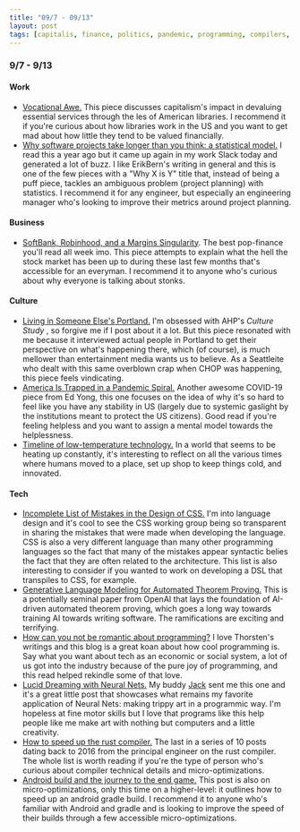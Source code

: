 ```yaml
---
title: "09/7 - 09/13"
layout: post
tags: [capitalis, finance, politics, pandemic, programming, compilers, build tools, neural networks]
---
```


### 9/7 - 9/13

#### Work

* [Vocational Awe.](https://annehelen.substack.com/p/vocational-awe) This piece discusses capitalism's impact in devaluing essential services through the les of American libraries. I recommend it if you're curious about how libraries work in the US and you want to get mad about how little they tend to be valued financially.
* [Why software projects take longer than you think: a statistical model.](https://erikbern.com/2019/04/15/why-software-projects-take-longer-than-you-think-a-statistical-model.html) I read this a year ago but it came up again in my work Slack today and generated a lot of buzz. I like ErikBern's writing in general and this is one of the few pieces with a "Why X is Y" title that, instead of being a puff piece, tackles an ambiguous problem (project planning) with statistics. I recommend it for any engineer, but especially an engineering manager who's looking to improve their metrics around project planning.

#### Business

* [SoftBank, Robinhood, and a Margins Singularity](https://themargins.substack.com/p/softbank-robinhood-and-a-margins). The best pop-finance you'll read all week imo. This piece attempts to explain what the hell the stock market has been up to during these last few months that's accessible for an everyman. I recommend it to anyone who's curious about why everyone is talking about stonks.

#### Culture

* [Living in Someone Else's Portland.](https://annehelen.substack.com/p/living-in-someone-elses-portland) I'm obsessed with AHP's _Culture Study_ , so forgive me if I post about it a lot. But this piece resonated with me because it interviewed actual people in Portland to get their perspective on what's happening there, which (of course), is much mellower than entertainment media wants us to believe. As a Seattleite who dealt with this same overblown crap when CHOP was happening, this piece feels vindicating.
* [America Is Trapped in a Pandemic Spiral.](https://www.theatlantic.com/health/archive/2020/09/pandemic-intuition-nightmare-spiral-winter/616204/) Another awesome COVID-19 piece from Ed Yong, this one focuses on the idea of why it's so hard to feel like you have any stability in US (largely due to systemic gaslight by the institutions meant to protect the US citizens). Good read if you're feeling helpless and you want to assign a mental model towards the helplessness.
* [Timeline of low-temperature technology.](https://en.wikipedia.org/wiki/Timeline_of_low-temperature_technology) In a world that seems to be heating up constantly, it's interesting to reflect on all the various times where humans moved to a place, set up shop to keep things cold, and innovated.

#### Tech

* [Incomplete List of Mistakes in the Design of CSS.](https://wiki.csswg.org/ideas/mistakes) I'm into language design and it's cool to see the CSS working group being so transparent in sharing the mistakes that were made when developing the language. CSS is also a very different language than many other programming languages so the fact that many of the mistakes appear syntactic belies the fact that they are often related to the architecture. This list is also interesting to consider if you wanted to work on developing a DSL that transpiles to CSS, for example.
* [Generative Language Modeling for Automated Theorem Proving.](https://arxiv.org/pdf/2009.03393.pdf) This is a potentially seminal paper from OpenAI that lays the foundation of AI-driven automated theorem proving, which goes a long way towards training AI towards writing software. The ramifications are exciting and terrifying.
* [How can you not be romantic about programming?](https://thorstenball.com/blog/2020/09/08/how-can-you-not-be-romantic-about-programming/) I love Thorsten's writings and this blog is a great koan about how cool programming is. Say what you want about tech as an economic or social system, a lot of us got into the industry because of the pure joy of programming, and this read helped rekindle some of that love.
* [Lucid Dreaming with Neural Nets.](https://mikelynch.org/2015/Aug/29/lucid-dreaming-with-neural-nets/) My buddy [Jack](https://twitter.com/JFK_but_lamer) sent me this one and it's a great little post that showcases what remains my favorite application of Neural Nets: making trippy art in a programmic way. I'm hopeless at fine motor skills but I love that programs like this help people like me make art with nothing but computers and a little creativity.
* [How to speed up the rust compiler.](https://blog.mozilla.org/nnethercote/2020/09/08/how-to-speed-up-the-rust-compiler-one-last-time/) The last in a series of 10 posts dating back to 2016 from the principal engineer on the rust compiler. The whole list is worth reading if you're the type of person who's curious about compiler technical details and micro-optimizations.
* [Android build and the journey to the end game.](https://proandroiddev.com/android-build-and-the-journey-to-the-end-game-55c9766325c5) This post is also on micro-optimizations, only this time on a higher-level: it outlines how to speed up an android gradle build. I recommend it to anyone who's familiar with Android and gradle and is looking to improve the speed of their builds through a few accessible micro-optimizations.
